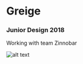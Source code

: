 # Greige
### Junior Design 2018

Working with team Zinnobar

![alt text](https://youtu.be/BbQg9Y1nR-k)